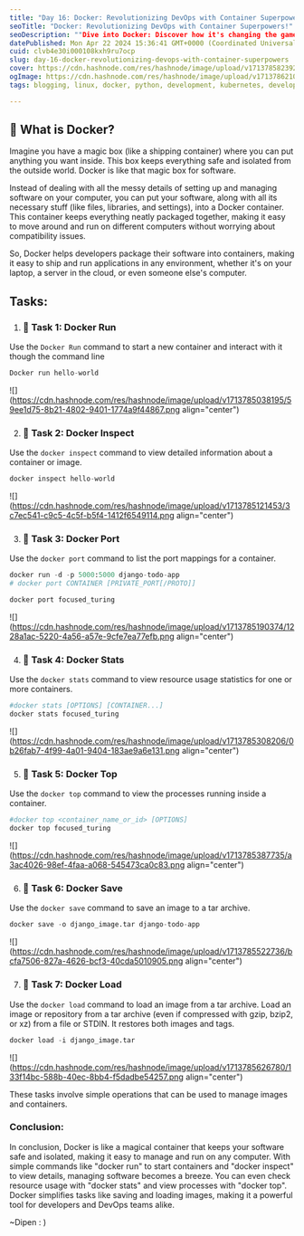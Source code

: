 ```yaml
---
title: "Day 16: Docker: Revolutionizing DevOps with Container Superpowers!"
seoTitle: "Docker: Revolutionizing DevOps with Container Superpowers!"
seoDescription: ""Dive into Docker: Discover how it's changing the game for DevOps with its container superpowers! Streamline software management and deployment effortlessl"
datePublished: Mon Apr 22 2024 15:36:41 GMT+0000 (Coordinated Universal Time)
cuid: clvb4e30i000108kxh9ru7ocp
slug: day-16-docker-revolutionizing-devops-with-container-superpowers
cover: https://cdn.hashnode.com/res/hashnode/image/upload/v1713785823923/8a67fa7b-f3f8-4fe6-a992-562256953968.png
ogImage: https://cdn.hashnode.com/res/hashnode/image/upload/v1713786210153/da25e019-0346-44d3-bc58-a45d53897322.png
tags: blogging, linux, docker, python, development, kubernetes, developer, learning, python3, devops, docker-images, linux-for-beginners, devops-articles, wemakedevs, trainwithshubham

---
```


## 🔷 What is Docker?

Imagine you have a magic box (like a shipping container) where you can put anything you want inside. This box keeps everything safe and isolated from the outside world. Docker is like that magic box for software.

Instead of dealing with all the messy details of setting up and managing software on your computer, you can put your software, along with all its necessary stuff (like files, libraries, and settings), into a Docker container. This container keeps everything neatly packaged together, making it easy to move around and run on different computers without worrying about compatibility issues.

So, Docker helps developers package their software into containers, making it easy to ship and run applications in any environment, whether it's on your laptop, a server in the cloud, or even someone else's computer.

## Tasks:

1. ### 🔷 Task 1: Docker Run
    

Use the `Docker Run` command to start a new container and interact with it though the command line

```python
Docker run hello-world
```

![](https://cdn.hashnode.com/res/hashnode/image/upload/v1713785038195/59ee1d75-8b21-4802-9401-1774a9f44867.png align="center")

2. ### 🔷 Task 2: Docker Inspect
    

Use the `docker inspect` command to view detailed information about a container or image.

```python
docker inspect hello-world
```

![](https://cdn.hashnode.com/res/hashnode/image/upload/v1713785121453/3c7ec541-c9c5-4c5f-b5f4-1412f6549114.png align="center")

3. ### 🔷 Task 3: Docker Port
    

Use the `docker port` command to list the port mappings for a container.

```python
docker run -d -p 5000:5000 django-todo-app
# docker port CONTAINER [PRIVATE_PORT[/PROTO]]

docker port focused_turing
```

![](https://cdn.hashnode.com/res/hashnode/image/upload/v1713785190374/1228a1ac-5220-4a56-a57e-9cfe7ea77efb.png align="center")

4. ### 🔷 Task 4: Docker Stats
    

Use the `docker stats` command to view resource usage statistics for one or more containers.

```python
#docker stats [OPTIONS] [CONTAINER...]
docker stats focused_turing
```

![](https://cdn.hashnode.com/res/hashnode/image/upload/v1713785308206/0b26fab7-4f99-4a01-9404-183ae9a6e131.png align="center")

5. ### 🔷 Task 5: Docker Top
    

Use the `docker top` command to view the processes running inside a container.

```python
#docker top <container_name_or_id> [OPTIONS]
docker top focused_turing
```

![](https://cdn.hashnode.com/res/hashnode/image/upload/v1713785387735/a3ac4026-98ef-4faa-a068-545473ca0c83.png align="center")

6. ### 🔷 Task 6: Docker Save
    

Use the `docker save` command to save an image to a tar archive.

```python
docker save -o django_image.tar django-todo-app
```

![](https://cdn.hashnode.com/res/hashnode/image/upload/v1713785522736/bcfa7506-827a-4626-bcf3-40cda5010905.png align="center")

7. ### 🔷 Task 7: Docker Load
    

Use the `docker load` command to load an image from a tar archive. Load an image or repository from a tar archive (even if compressed with gzip, bzip2, or xz) from a file or STDIN. It restores both images and tags.

```python
docker load -i django_image.tar
```

![](https://cdn.hashnode.com/res/hashnode/image/upload/v1713785626780/133f14bc-588b-40ec-8bb4-f5dadbe54257.png align="center")

These tasks involve simple operations that can be used to manage images and containers.

### Conclusion:

In conclusion, Docker is like a magical container that keeps your software safe and isolated, making it easy to manage and run on any computer. With simple commands like "docker run" to start containers and "docker inspect" to view details, managing software becomes a breeze. You can even check resource usage with "docker stats" and view processes with "docker top". Docker simplifies tasks like saving and loading images, making it a powerful tool for developers and DevOps teams alike.

~Dipen : )